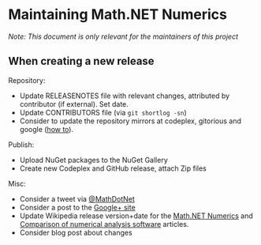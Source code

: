 Maintaining Math.NET Numerics
=============================

*Note: This document is only relevant for the maintainers of this project*

When creating a new release
---------------------------

Repository:

- Update RELEASENOTES file with relevant changes, attributed by contributor (if external). Set date.
- Update CONTRIBUTORS file (via `git shortlog -sn`)
- Consider to update the repository mirrors at codeplex, gitorious and google ([how to](http://christoph.ruegg.name/blog/2013/1/26/git-howto-mirror-a-github-repository-without-pull-refs.html)).

Publish:

- Upload NuGet packages to the NuGet Gallery
- Create new Codeplex and GitHub release, attach Zip files

Misc:

- Consider a tweet via [@MathDotNet](https://twitter.com/MathDotNet)
- Consider a post to the [Google+ site](https://plus.google.com/112484567926928665204)
- Update Wikipedia release version+date for the [Math.NET Numerics](http://en.wikipedia.org/wiki/Math.NET_Numerics) and [Comparison of numerical analysis software](http://en.wikipedia.org/wiki/Comparison_of_numerical_analysis_software) articles.
- Consider blog post about changes
